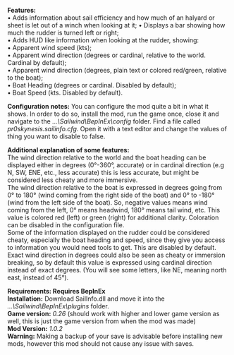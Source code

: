 **Features:**  
• Adds information about sail efficiency and how much of an halyard or sheet is let out of a winch when looking at it; 
• Displays a bar showing how much the rudder is turned left or right;    
• Adds HUD like information when looking at the rudder, showing:  
	• Apparent wind speed (kts);  
	• Apparent wind direction (degrees or cardinal, relative to the world. Cardinal by default);  
	• Apparent wind direction (degrees, plain text or colored red/green, relative to the boat);  
	• Boat Heading (degrees or cardinal. Disabled by default);  
	• Boat Speed (kts. Disabled by default).  
  
**Configuration notes:** You can configure the mod quite a bit in what it shows. In order to do so, install the mod, run the game once, close it and navigate to the *...\Sailwind\BepInEx\config* folder. Find a file called *pr0skynesis.sailinfo.cfg*. Open it with a text editor and change the values of thing you want to disable to false.   
  
**Additional explanation of some features:**  
The wind direction relative to the world and the boat heading can be displayed either in degrees (0°-360°, accurate) or in cardinal direction (e.g N, SW, ENE, etc., less accurate) this is less accurate, but might be considered less cheaty and more immersive.  
The wind direction relative to the boat is expressed in degrees going from 0° to 180° (wind coming from the right side of the boat) and 0° to -180° (wind from the left side of the boat). So, negative values means wind coming from the left, 0° means headwind, 180° means tail wind, etc. This value is colored red (left) or green (right) for additional clarity. Coloration can be disabled in the configuration file.  
Some of the information displayed on the rudder could be considered cheaty, especially the boat heading and speed, since they give you access to information you would need tools to get. This are disabled by default.
Exact wind direction in degrees could also be seen as cheaty or immersion breaking, so by default this value is expressed using cardinal direction instead of exact degrees. (You will see some letters, like NE, meaning north east, instead of 45°).
  
	
**Requirements: Requires BepInEx**  
**Installation:** Download SailInfo.dll and move it into the *...\Sailwind\BepInEx\plugins* folder.  
**Game version:** *0.26* (should work with higher and lower game version as well, this is just the game version from when the mod was made)  
**Mod Version:** *1.0.2*  
**Warning:** Making a backup of your save is advisable before installing new mods, however this mod should not cause any issue with saves.  
